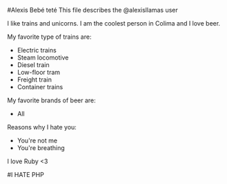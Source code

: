 #Alexis Bebé teté
This file describes the @alexisllamas user

I like trains and unicorns. I am the coolest person in Colima and I love beer.

My favorite type of trains are:
- Electric trains
- Steam locomotive
- Diesel train
- Low-floor tram
- Freight train
- Container trains

My favorite brands of beer are:
- All

Reasons why I hate you:
- You're not me
- You're breathing

I love Ruby <3

#I HATE PHP
